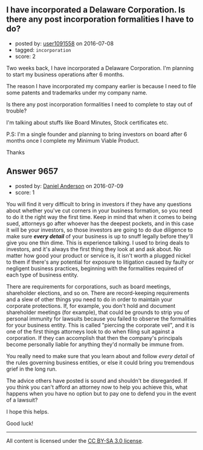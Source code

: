 ## I have incorporated a Delaware Corporation. Is there any post incorporation formalities I have to do?

- posted by: [user1091558](https://stackexchange.com/users/1098507/user1091558) on 2016-07-08
- tagged: `incorporation`
- score: 2

Two weeks back, I have incorporated a Delaware Corporation. I'm planning to start my business operations after 6 months.

The reason I have incorporated my company earlier is because I need to file some patents and trademarks under my company name.

Is there any post incorporation formalities I need to complete to stay out of trouble?

I'm talking about stuffs like Board Minutes, Stock certificates etc.

P.S: I'm a single founder and planning to bring investors on board after 6 months once I complete my Minimum Viable Product.

Thanks








## Answer 9657

- posted by: [Daniel Anderson](https://stackexchange.com/users/8398759/daniel-anderson) on 2016-07-09
- score: 1

You will find it very difficult to bring in investors if they have any questions about whether you've cut corners in your business formation, so you need to do it the right way the first time.  Keep in mind that when it comes to being sued, attorneys go after whoever has the deepest pockets, and in this case it will be your investors, so those investors are going to do due diligence to make sure ***every detail*** of your business is up to snuff legally before they'll give you one thin dime.  This is experience talking.  I used to bring deals to investors, and it's always the first thing they look at and ask about.  No matter how good your product or service is, it isn't worth a plugged nickel to them if there's any potential for exposure to litigation caused by faulty or negligent business practices, beginning with the formalities required of each type of business entity.

There are requirements for corporations, such as board meetings, shareholder elections, and so on.  There are record-keeping requirements and a slew of other things you need to do in order to maintain your corporate protections.  If, for example, you don't hold and document shareholder meetings (for example), that could be grounds to strip you of personal immunity for lawsuits because you failed to observe the formalities for your business entity.  This is called "piercing the corporate veil", and it is one of the first things attorneys look to do when filing suit against a corporation.  If they can accomplish that then the company's principals become personally liable for anything they'd normally be immune from.

You really need to make sure that you learn about and follow *every detail* of the rules governing business entities, or else it could bring you tremendous grief in the long run.

The advice others have posted is sound and shouldn't be disregarded.  If you think you can't afford an attorney now to help you achieve this, what happens when you have no option but to pay one to defend you in the event of a lawsuit?

I hope this helps.

Good luck!



---

All content is licensed under the [CC BY-SA 3.0 license](https://creativecommons.org/licenses/by-sa/3.0/).
